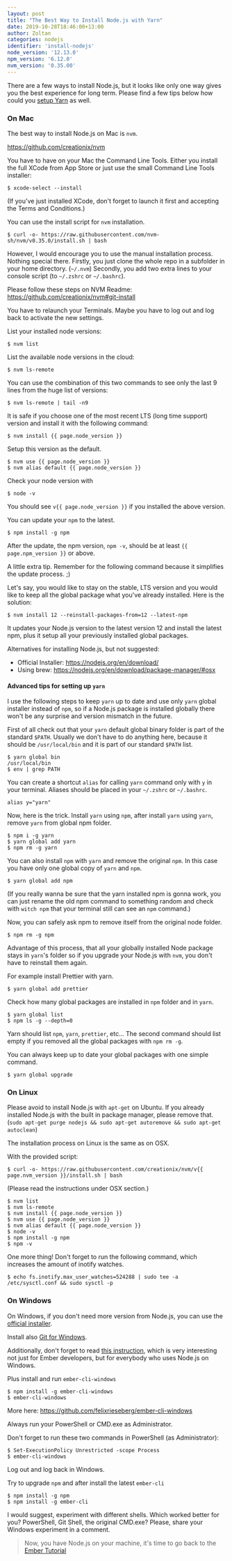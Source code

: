 ```yaml
---
layout: post
title: "The Best Way to Install Node.js with Yarn"
date: 2019-10-28T18:46:00+13:00
author: Zoltan
categories: nodejs
identifier: 'install-nodejs'
node_version: '12.13.0'
npm_version: '6.12.0'
nvm_version: '0.35.00'
---
```


There are a few ways to install Node.js, but it looks like only one way gives you the best experience for long term. Please find a few tips below how could you [setup Yarn](#advance-tips-to-setup-yarn) as well.

### On Mac

The best way to install Node.js on Mac is `nvm`.

<https://github.com/creationix/nvm>

You have to have on your Mac the Command Line Tools. Either you install the full XCode from App Store or just use the small Command Line Tools installer:

```
$ xcode-select --install
```

(If you've just installed XCode, don't forget to launch it first and accepting the Terms and Conditions.)

You can use the install script for `nvm` installation.

```
$ curl -o- https://raw.githubusercontent.com/nvm-sh/nvm/v0.35.0/install.sh | bash
```

However, I would encourage you to use the manual installation process. Nothing special there. Firstly, you just clone the whole repo in a subfolder in your home directory. (`~/.nvm`) Secondly, you add two extra lines to your console script (to `~/.zshrc` or `~/.bashrc`).

Please follow these steps on NVM Readme: <https://github.com/creationix/nvm#git-install>

You have to relaunch your Terminals. Maybe you have to log out and log back to activate the new settings.

List your installed node versions:

```
$ nvm list
```

List the available node versions in the cloud:

```
$ nvm ls-remote
```

You can use the combination of this two commands to see only the last 9 lines from the huge list of versions: 

```
$ nvm ls-remote | tail -n9
```

It is safe if you choose one of the most recent LTS (long time support) version and install it with the following command:

```
$ nvm install {{ page.node_version }}
```

Setup this version as the default.

```
$ nvm use {{ page.node_version }}
$ nvm alias default {{ page.node_version }}
```
Check your node version with

```
$ node -v
```
You should see `v{{ page.node_version }}` if you installed the above version.

You can update your `npm` to the latest.

```
$ npm install -g npm
```

After the update, the npm version, `npm -v`, should be at least `{{ page.npm_version }}` or above.

A little extra tip. Remember for the following command because it simplifies the update process. ;)

Let's say, you would like to stay on the stable, LTS version and you would like to keep all the global package what you've already installed. Here is the solution:

```
$ nvm install 12 --reinstall-packages-from=12 --latest-npm
```

It updates your Node.js version to the latest version 12 and install the latest npm, plus it setup all your previously installed global packages.

Alternatives for installing Node.js, but not suggested:

* Official Installer: <https://nodejs.org/en/download/>
* Using brew: <https://nodejs.org/en/download/package-manager/#osx>

#### Advanced tips for setting up `yarn`

I use the following steps to keep `yarn` up to date and use only `yarn` global installer instead of `npm`, so if a Node.js package is installed globally there won't be any surprise and version mismatch in the future.

First of all check out that your `yarn` default global binary folder is part of the standard `$PATH`. Usually we don't have to do anything here, because it should be `/usr/local/bin` and it is part of our standard `$PATH` list.

```
$ yarn global bin
/usr/local/bin
$ env | grep PATH
```

You can create a shortcut `alias` for calling `yarn` command only with `y` in your terminal. Aliases should be placed in your `~/.zshrc` or `~/.bashrc`.

```
alias y="yarn"
```

Now, here is the trick. Install `yarn` using `npm`, after install `yarn` using `yarn`, remove `yarn` from global npm folder.

```
$ npm i -g yarn
$ yarn global add yarn
$ npm rm -g yarn
```

You can also install `npm` with `yarn` and remove the original `npm`. In this case you have only one global copy of `yarn` and `npm`.

```
$ yarn global add npm
```

(If you really wanna be sure that the yarn installed npm is gonna work, you can just rename the old npm command to something random and check with `witch npm` that your terminal still can see an `npm` command.)

Now, you can safely ask npm to remove itself from the original node folder.

```
$ npm rm -g npm
```

Advantage of this process, that all your globally installed Node package stays in `yarn`'s folder so if you upgrade your Node.js with `nvm`, you don't have to reinstall them again.

For example install Prettier with yarn.

```
$ yarn global add prettier
```

Check how many global packages are installed in `npm` folder and in `yarn`.

```
$ yarn global list
$ npm ls -g --depth=0
```

Yarn should list `npm`, `yarn`, `prettier`, etc... The second command should list empty if you removed all the global packages with `npm rm -g`.

You can always keep up to date your global packages with one simple command.

```
$ yarn global upgrade
```

### On Linux

Please avoid to install Node.js with `apt-get` on Ubuntu.
If you already installed Node.js with the built in package manager, please remove that. (`sudo apt-get purge nodejs && sudo apt-get autoremove && sudo apt-get autoclean`)

The installation process on Linux is the same as on OSX.

With the provided script:

```
$ curl -o- https://raw.githubusercontent.com/creationix/nvm/v{{ page.nvm_version }}/install.sh | bash
```

(Please read the instructions under OSX section.)

```
$ nvm list
$ nvm ls-remote
$ nvm install {{ page.node_version }}
$ nvm use {{ page.node_version }}
$ nvm alias default {{ page.node_version }}
$ node -v
$ npm install -g npm
$ npm -v
```

One more thing! Don't forget to run the following command, which increases the amount of inotify watches.

```
$ echo fs.inotify.max_user_watches=524288 | sudo tee -a /etc/sysctl.conf && sudo sysctl -p
```

### On Windows

On Windows, if you don't need more version from Node.js, you can use the [official installer](https://nodejs.org/en/download/current/).

Install also [Git for Windows](https://git-for-windows.github.io/).

Additionally, don't forget to read [this instruction](http://ember-cli.com/user-guide/#windows), which is very interesting not just for Ember developers, but for everybody who uses Node.js on Windows.

Plus install and run `ember-cli-windows`

```
$ npm install -g ember-cli-windows
$ ember-cli-windows
```

More here: https://github.com/felixrieseberg/ember-cli-windows

Always run your PowerShell or CMD.exe as Administrator.

Don't forget to run these two commands in PowerShell (as Administrator):

```
$ Set-ExecutionPolicy Unrestricted -scope Process
$ ember-cli-windows
```
Log out and log back in Windows.

Try to upgrade `npm` and after install the latest `ember-cli`

```
$ npm install -g npm
$ npm install -g ember-cli
```
I would suggest, experiment with different shells. Which worked better for you? PowerShell, Git Shell, the original CMD.exe? Please, share your Windows experiment in a comment.

> Now, you have Node.js on your machine, it's time to go back to the [Ember Tutorial](https://yoember.com)

<div id="disqus_thread"></div>
